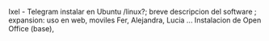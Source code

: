 Ixel - Telegram instalar en Ubuntu /linux?; breve descripcion del software ; expansion: uso en web, moviles
Fer, Alejandra, Lucia ... Instalacion de Open Office (base),   
